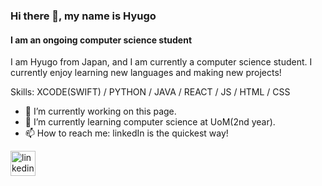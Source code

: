 ### Hi there 👋, my name is Hyugo
#### I am an ongoing computer science student
I am Hyugo from Japan, and I am currently a computer science student. I currently enjoy learning new languages and making new projects!

Skills: XCODE(SWIFT) / PYTHON / JAVA / REACT / JS / HTML / CSS

- 🔭 I’m currently working on this page. 
- 🌱 I’m currently learning computer science at UoM(2nd year). 
- 📫 How to reach me: linkedIn is the quickest way! 


[<img src='https://cdn.jsdelivr.net/npm/simple-icons@3.0.1/icons/linkedin.svg' alt='linkedin' height='40'>](https://www.linkedin.com/in/www.linkedin.com/in/hyugo-s/)  


